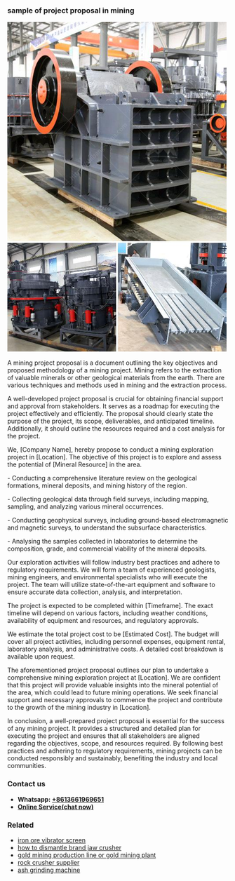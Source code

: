 <h3>sample of project proposal in mining</h3><img src='1706754132.jpg' alt=''><p>A mining project proposal is a document outlining the key objectives and proposed methodology of a mining project. Mining refers to the extraction of valuable minerals or other geological materials from the earth. There are various techniques and methods used in mining and the extraction process.</p><p>A well-developed project proposal is crucial for obtaining financial support and approval from stakeholders. It serves as a roadmap for executing the project effectively and efficiently. The proposal should clearly state the purpose of the project, its scope, deliverables, and anticipated timeline. Additionally, it should outline the resources required and a cost analysis for the project.</p><p>We, [Company Name], hereby propose to conduct a mining exploration project in [Location]. The objective of this project is to explore and assess the potential of [Mineral Resource] in the area.</p><p>- Conducting a comprehensive literature review on the geological formations, mineral deposits, and mining history of the region.</p><p>- Collecting geological data through field surveys, including mapping, sampling, and analyzing various mineral occurrences.</p><p>- Conducting geophysical surveys, including ground-based electromagnetic and magnetic surveys, to understand the subsurface characteristics.</p><p>- Analysing the samples collected in laboratories to determine the composition, grade, and commercial viability of the mineral deposits.</p><p>Our exploration activities will follow industry best practices and adhere to regulatory requirements. We will form a team of experienced geologists, mining engineers, and environmental specialists who will execute the project. The team will utilize state-of-the-art equipment and software to ensure accurate data collection, analysis, and interpretation.</p><p>The project is expected to be completed within [Timeframe]. The exact timeline will depend on various factors, including weather conditions, availability of equipment and resources, and regulatory approvals.</p><p>We estimate the total project cost to be [Estimated Cost]. The budget will cover all project activities, including personnel expenses, equipment rental, laboratory analysis, and administrative costs. A detailed cost breakdown is available upon request.</p><p>The aforementioned project proposal outlines our plan to undertake a comprehensive mining exploration project at [Location]. We are confident that this project will provide valuable insights into the mineral potential of the area, which could lead to future mining operations. We seek financial support and necessary approvals to commence the project and contribute to the growth of the mining industry in [Location].</p><p>In conclusion, a well-prepared project proposal is essential for the success of any mining project. It provides a structured and detailed plan for executing the project and ensures that all stakeholders are aligned regarding the objectives, scope, and resources required. By following best practices and adhering to regulatory requirements, mining projects can be conducted responsibly and sustainably, benefiting the industry and local communities.</p><h3>Contact us</h3><ul><li><strong>Whatsapp:&nbsp;<a href="https://wa.me/8613661969651">+8613661969651</a></strong></li><li><a href="https://swt.shibang-china.com/?git&amp;zhl&amp;sample of project proposal in mining"><strong>Online Service(chat now)</strong></a></li></ul><h3>Related</h3><ul><li><a href='iron ore vibrator screen.md'>iron ore vibrator screen</a></li><li><a href='how to dismantle brand jaw crusher.md'>how to dismantle brand jaw crusher</a></li><li><a href='gold mining production line or gold mining plant.md'>gold mining production line or gold mining plant</a></li><li><a href='rock crusher supplier.md'>rock crusher supplier</a></li><li><a href='ash grinding machine.md'>ash grinding machine</a></li></ul>
